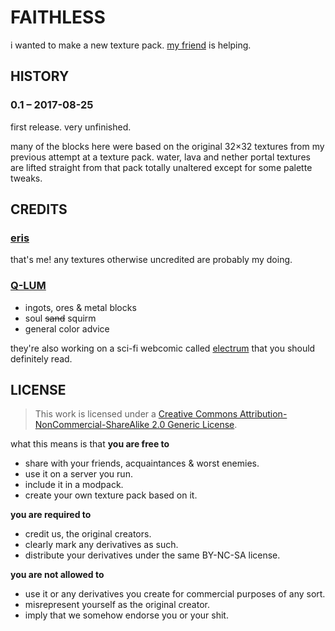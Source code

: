 # FAITHLESS

i wanted to make a new texture pack. [my friend][Q-LUM] is helping.

## HISTORY
### 0.1 – 2017-08-25

first release. very unfinished.

many of the blocks here were based on the original 32×32 textures from my previous attempt at a texture pack. water, lava and nether portal textures are lifted straight from that pack totally unaltered except for some palette tweaks.

## CREDITS
### [eris][]

that's me! any textures otherwise uncredited are probably my doing.

### [Q-LUM][]

* ingots, ores & metal blocks
* soul ~~sand~~ squirm
* general color advice

they're also working on a sci-fi webcomic called [electrum][] that you should definitely read.

## LICENSE

> This work is licensed under a [Creative Commons Attribution-NonCommercial-ShareAlike 2.0 Generic License][BY-NC-SA].

what this means is that **you are free to**
* share with your friends, acquaintances & worst enemies.
* use it on a server you run.
* include it in a modpack.
* create your own texture pack based on it.

**you are required to**
* credit us, the original creators.
* clearly mark any derivatives as such.
* distribute your derivatives under the same BY-NC-SA license.

**you are not allowed to**
* use it or any derivatives you create for commercial purposes of any sort.
* misrepresent yourself as the original creator.
* imply that we somehow endorse you or your shit.

[eris]: https://twitter.com/devouringmother
[Q-LUM]: https://twitter.com/electrumcube
[electrum]: https://electrum.cubemelon.net
[BY-NC-SA]: http://creativecommons.org/licenses/by-nc-sa/2.0/